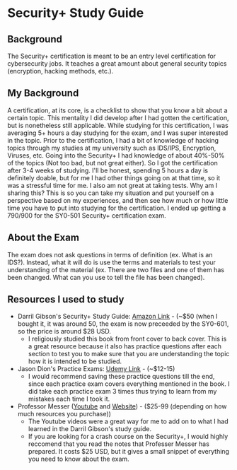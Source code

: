 # Security+ Study Guide

## Background

The Security+ certification is meant to be an entry level certification for cybersecurity jobs. It teaches a great amount about general security topics (encryption, hacking methods, etc.).

## My Background

A certification, at its core, is a checklist to show that you know a bit about a certain topic. This mentality I did develop after I had gotten the certification, but is nonetheless still applicable. While studying for this certification, I was averaging 5+ hours a day studying for the exam, and I was super interested in the topic. Prior to the certification, I had a bit of knowledge of hacking topics through my studies at my university such as IDS/IPS, Encryption, Viruses, etc. Going into the Security+ I had knowledge of about 40%-50% of the topics (Not too bad, but not great either). So I got the certification after 3-4 weeks of studying. I'll be honest, spending 5 hours a day is definitely doable, but for me I had other things going on at that time, so it was a stressful time for me. I also am not great at taking tests. Why am I sharing this? This is so you can take my situation and put yourself on a perspective based on my experiences, and then see how much or how little time you have to put into studying for the certification. I ended up getting a 790/900 for the SY0-501 Security+ certification exam.

## About the Exam

The exam does not ask questions in terms of definition (ex. What is an IDS?). Instead, what it will do is use the terms and materials to test your understanding of the material (ex. There are two files and one of them has been changed. What can you use to tell the file has been changed).

## Resources I used to study

* Darril Gibson's Security+ Study Guide: [Amazon Link](https://www.amazon.com/CompTIA-Security-Get-Certified-Ahead/dp/1939136059) - (\~$50 (when I bought it, it was around 50, the exam is now preceeded by the SY0-601, so the price is around $28 USD.
  * I religiously studied this book from front cover to back cover. This is a great resource because it also has practice questions after each section to test you to make sure that you are understanding the topic how it is intended to be studied.
* Jason Dion's Practice Exams: [Udemy Link](https://www.udemy.com/course/comptia-security-practice-exams/) - (\~$12-15)
  * I would recommend saving these practice questions till the end, since each practice exam covers everything mentioned in the book. I did take each practice exam 3 times thus trying to learn from my mistakes each time I took it.
* Professor Messer ([Youtube](https://www.youtube.com/watch?v=JU5zkddWits\&list=PLG49S3nxzAnnVhoAaL4B6aMFDQ8\_gdxAy) and [Website](https://www.professormesser.com/security-plus/sy0-501/sy0-501-training-course/)) - ($25-99 (depending on how much resources you purchase))
  * The Youtube videos were a great way for me to add on to what I had learned in the Darril Gibson's study guide.
  * If you are looking for a crash course on the Security+, I would highly reccomend that you read the notes that Professer Messer has prepared. It costs $25 USD, but it gives a small snippet of everything you need to know about the exam.
